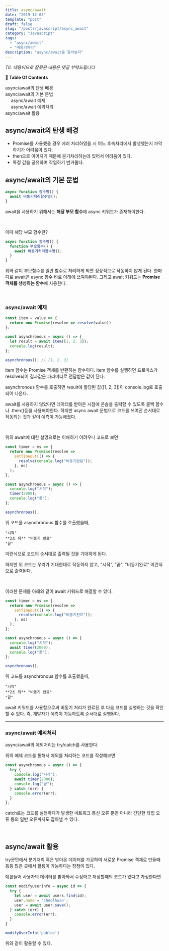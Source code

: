 ```yaml
---
title: async/await
date: "2019-12-03"
template: "post"
draft: false
slug: "/posts/javascript/async_await"
category: "Javascript"
tags:
  - "async/await"
  - "비동기처리"
description: "async/await을 알아보자"
---
```

<span class="notice">
  <em>TIL 내용이므로 잘못된 내용은 댓글 부탁드립니다</em>
</span>

<div id="toc">

**:link:  Table Of Contents**

- [async/await의 탄생 배경](#asyncawait의-탄생-배경)
- [async/await의 기본 문법](#asyncawait의-기본-문법)
  - [async/await 예제](#asyncawait-예제)
  - [async/await 예외처리](#asyncawait-예외처리)
- [async/await 활용](#asyncawait-활용)

</div>

## async/await의 탄생 배경
- Promise를 사용했을 경우 에러 처리하였을 시 어느 후속처리에서 발생했는지 파악하기가 어려움이 있다.
- then으로 이어지기 때문에 분기처리하는데 있어서 어려움이 있다.
- 특정 값을 공유하며 작업하기 번거롭다.

## async/await의 기본 문법

``` javascript
async function 함수명() {
  await 비동기처리함수명();
}
```

await을 사용하기 위해서는 **해당 부모 함수**에 async 키워드가 존재해야한다.

<br>

이때 해당 부모 함수란?
``` javascript
async function 함수명() {
  function 부모함수() {
    await 비동기처리함수명();
  }
}
```

위와 같이 부모함수를 일반 함수로 처리하게 되면 정상적으로 작동하지 않게 된다. 한마디로 await은 async 함수 바로 아래에 쓰여야된다.
그리고 await 키워드는 **Promise 객체를 생성하는 함수**에 사용한다.

<br>

### async/await 예제

``` javascript
const item = value => {
  return new Promise(resolve => resolve(value))
};

const asynchronous = async () => {
  let result = await item([1, 2, 3]);
  console.log(result);
};

asynchronous(); // [1, 2, 3]
```

item 함수는 Promise 객체를 반환하는 함수이다. item 함수를 실행하면 프로미스가 resolve되어 결과값은 파라미터로 전달받은 값이 된다.

asynchronous 함수를 호출하면 result에 할당된 값([1, 2, 3])이 console.log로 호출되어 나온다.

await를 사용하지 않았다면 데이터를 받아온 시점에 콘솔을 출력할 수 있도록 콜백 함수나 .then()등을 사용해야한다. 하지만 async await 문법으로 코드를 쓰여진 순서대로 작동되는 것과 같이 예측이 가능해졌다.

<br>

위의 await에 대한 설명으로는 이해하기 어려우니 코드로 보면

``` javascript
const timer = ms => {
  return new Promise(resolve =>
    setTimeout(() => {
      resolve(console.log("비동기완료"));
    }, ms)
  );
};

const asynchronous = async () => {
  console.log("시작");
  timer(2000);
  console.log("끝");
};

asynchronous();
```

위 코드를 asynchronous 함수를 호출했을때,<br>

``` code
"시작"
**2초 뒤** "비동기 완료"
"끝"
```

이런식으로 코드의 순서대로 출력될 것을 기대하게 된다.

하지만 위 코드는 우리가 기대한대로 작동하지 않고, "시작", "끝", "비동기완료" 이런식으로 출력된다.

<br>

이러한 문제를 아래와 같이 await 키워드로 해결할 수 있다.

``` javascript
const timer = ms => {
  return new Promise(resolve =>
    setTimeout(() => {
      resolve(console.log("비동기완료"));
    }, ms)
  );
};

const asynchronous = async () => {
  console.log("시작");
  await timer(2000);
  console.log("끝");
};

asynchronous();
```
위 코드를 asynchronous 함수를 호출했을때,<br>

``` code
"시작"
**2초 뒤** "비동기 완료"
"끝"
```

await 키워드를 사용함으로써 비동기 처리가 완료된 후 다음 코드를 실행하는 것을 확인할 수 있다. 즉, 개발자가 예측이 가능하도록 순서대로 실행된다.

<hr class="sub" />

### async/await 예외처리
async/await의 예외처리는 try/catch를 사용한다.

위의 예제 코드를 통해서 예외를 처리하는 코드를 작성해보면

``` javascript
const asynchronous = async () => {
  try {
    console.log("시작");
    await timer(2000);
    console.log("끝");
  } catch (err) {
    console.error(err);
  }
};
```

catch로는 코드를 실행하다가 발생한 네트워크 통신 오류 뿐만 아니라 간단한 타입 오류 등의 일반 오류까지도 잡아낼 수 있다.

<br>

## async/await 활용
try문안에서 분기처리 혹은 받아온 데이터를 가공하여 새로운 Promise 객체로 만들때 등등 많은 곳에서 활용이 가능하다는 장점이 있다.

예를들어 사용자의 데이터를 받아와서 수정하고 저장할때의 코드가 있다고 가정한다면

``` javascript
const modifyUserInfo = async id => {
  try {
    let user = await users.find(id);
    user.name = 'cheolhwan';
    user = await user.save();
  } catch (err) {
    console.error(err);
  }
}

modifyUserInfo('publee')
```

위와 같이 활용할 수 있다.

<br>
<br>
<br>
<br>